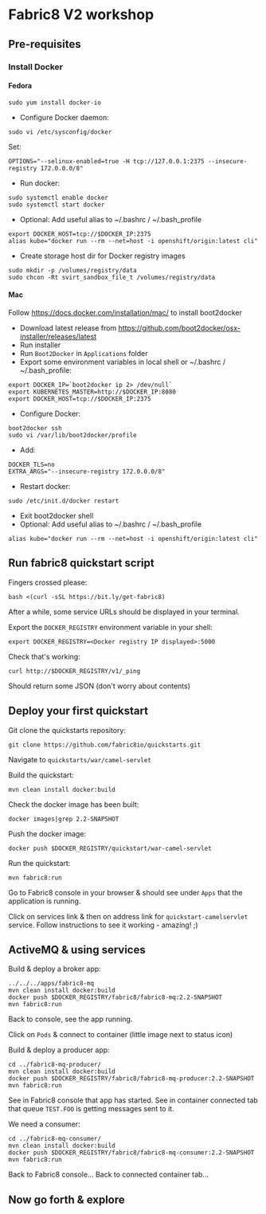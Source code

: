 # Fabric8 V2 workshop

## Pre-requisites

### Install Docker

#### Fedora
````
sudo yum install docker-io
````

* Configure Docker daemon:
````
sudo vi /etc/sysconfig/docker
````
Set:
````
OPTIONS="--selinux-enabled=true -H tcp://127.0.0.1:2375 --insecure-registry 172.0.0.0/8"
````
* Run docker:
````
sudo systemctl enable docker
sudo systemctl start docker
````
* Optional: Add useful alias to ~/.bashrc / ~/.bash_profile
````
export DOCKER_HOST=tcp://$DOCKER_IP:2375
alias kube="docker run --rm --net=host -i openshift/origin:latest cli"
````

* Create storage host dir for Docker registry images
````
sudo mkdir -p /volumes/registry/data
sudo chcon -Rt svirt_sandbox_file_t /volumes/registry/data
````

#### Mac
Follow https://docs.docker.com/installation/mac/ to install boot2docker

* Download latest release from https://github.com/boot2docker/osx-installer/releases/latest
* Run installer
* Run `Boot2Docker` in `Applications` folder
* Export some environment variables in local shell or ~/.bashrc / ~/.bash_profile:
````
export DOCKER_IP=`boot2docker ip 2> /dev/null`
export KUBERNETES_MASTER=http://$DOCKER_IP:8080
export DOCKER_HOST=tcp://$DOCKER_IP:2375
````
* Configure Docker:
````
boot2docker ssh
sudo vi /var/lib/boot2docker/profile
````
* Add:
````
DOCKER_TLS=no
EXTRA_ARGS="--insecure-registry 172.0.0.0/8"
````
* Restart docker:
````
sudo /etc/init.d/docker restart
````
* Exit boot2docker shell
* Optional: Add useful alias to ~/.bashrc / ~/.bash_profile
````
alias kube="docker run --rm --net=host -i openshift/origin:latest cli"
````

## Run fabric8 quickstart script
Fingers crossed please:
````
bash <(curl -sSL https://bit.ly/get-fabric8)
````

After a while, some service URLs should be displayed in your terminal.

Export the `DOCKER_REGISTRY` environment variable in your shell:
````
export DOCKER_REGISTRY=<Docker registry IP displayed>:5000
````
Check that's working:
````
curl http://$DOCKER_REGISTRY/v1/_ping
````
Should return some JSON (don't worry about contents)

## Deploy your first  quickstart
Git clone the quickstarts repository:
````
git clone https://github.com/fabric8io/quickstarts.git
````
Navigate to `quickstarts/war/camel-servlet`

Build the quickstart:
````
mvn clean install docker:build
````

Check the docker image has been built:
````
docker images|grep 2.2-SNAPSHOT
````

Push the docker image:
````
docker push $DOCKER_REGISTRY/quickstart/war-camel-servlet
````

Run the quickstart:
````
mvn fabric8:run
````

Go to Fabric8 console in your browser & should see under `Apps` that the application is running.

Click on services link & then on address link for `quickstart-camelservlet` service. Follow instructions to see it working - amazing! ;)

## ActiveMQ & using services
Build & deploy a broker app:
````
../../../apps/fabric8-mq
mvn clean install docker:build
docker push $DOCKER_REGISTRY/fabric8/fabric8-mq:2.2-SNAPSHOT
mvn fabric8:run
````

Back to console, see the app running.

Click on `Pods` & connect to container (little image next to status icon)

Build & deploy a producer app:

````
cd ../fabric8-mq-producer/
mvn clean install docker:build
docker push $DOCKER_REGISTRY/fabric8/fabric8-mq-producer:2.2-SNAPSHOT
mvn fabric8:run
````

See in Fabric8 console that app has started.
See in container connected tab that queue `TEST.FOO` is getting messages sent to it.

We need a consumer:
````
cd ../fabric8-mq-consumer/
mvn clean install docker:build
docker push $DOCKER_REGISTRY/fabric8/fabric8-mq-consumer:2.2-SNAPSHOT
mvn fabric8:run
````

Back to Fabric8 console...
Back to connected container tab...

## Now go forth & explore
